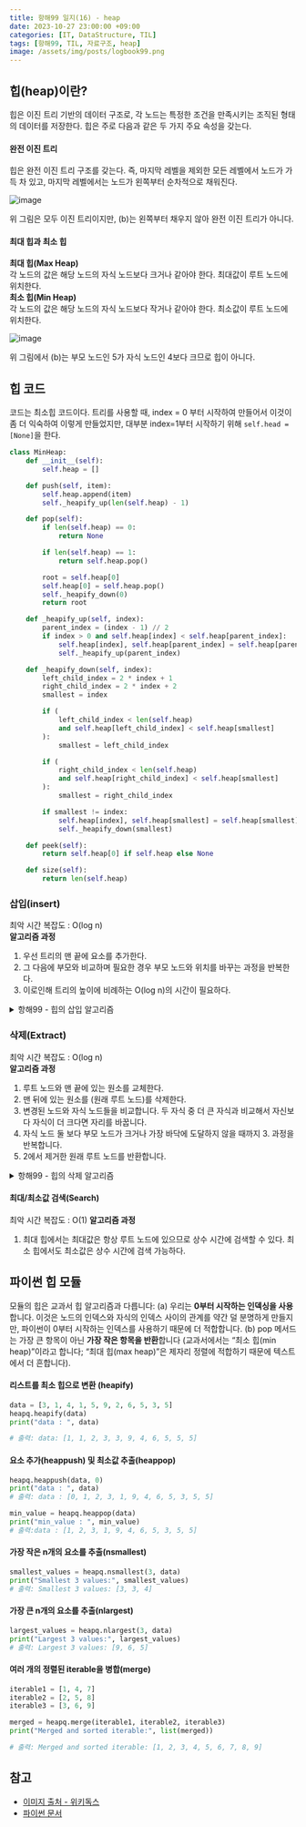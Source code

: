 ```yaml
---
title: 항해99 일지(16) - heap
date: 2023-10-27 23:00:00 +09:00
categories: [IT, DataStructure, TIL]
tags: [항해99, TIL, 자료구조, heap]
image: /assets/img/posts/logbook99.png
---
```



## 힙(heap)이란?
힙은 이진 트리 기반의 데이터 구조로, 각 노드는 특정한 조건을 만족시키는 조직된 형태의 데이터를 저장한다. 힙은 주로 다음과 같은 두 가지 주요 속성을 갖는다.

#### 완전 이진 트리
힙은 완전 이진 트리 구조를 갖는다. 즉, 마지막 레벨을 제외한 모든 레벨에서 노드가 가득 차 있고, 마지막 레벨에서는 노드가 왼쪽부터 순차적으로 채워진다.

![image](https://github.com/honge7694/honge7694.github.io/assets/76715487/3352b7ab-4f0f-4d20-b611-ab638d13423c)

위 그림은 모두 이진 트리이지만, (b)는 왼쪽부터 채우지 않아 완전 이진 트리가 아니다.    

#### 최대 힙과 최소 힙
**최대 힙(Max Heap)**    
각 노드의 값은 해당 노드의 자식 노드보다 크거나 같아야 한다. 최대값이 루트 노드에 위치한다.    
**최소 힙(Min Heap)**    
각 노드의 값은 해당 노드의 자식 노드보다 작거나 같아야 한다. 최소값이 루트 노드에 위치한다.

![image](https://github.com/honge7694/honge7694.github.io/assets/76715487/ab4e7922-1eaf-455e-9db7-f6292bb47463)

위 그림에서 (b)는 부모 노드인 5가 자식 노드인 4보다 크므로 힙이 아니다.

## 힙 코드
코드는 최소힙 코드이다. 트리를 사용할 때, index = 0 부터 시작하여 만들어서 이것이 좀 더 익숙하여 이렇게 만들었지만, 대부분 index=1부터 시작하기 위해 `self.head = [None]`을 한다.

```python
class MinHeap:
    def __init__(self):
        self.heap = []

    def push(self, item):
        self.heap.append(item)
        self._heapify_up(len(self.heap) - 1)

    def pop(self):
        if len(self.heap) == 0:
            return None

        if len(self.heap) == 1:
            return self.heap.pop()

        root = self.heap[0]
        self.heap[0] = self.heap.pop()
        self._heapify_down(0)
        return root

    def _heapify_up(self, index):
        parent_index = (index - 1) // 2
        if index > 0 and self.heap[index] < self.heap[parent_index]:
            self.heap[index], self.heap[parent_index] = self.heap[parent_index], self.heap[index]
            self._heapify_up(parent_index)

    def _heapify_down(self, index):
        left_child_index = 2 * index + 1
        right_child_index = 2 * index + 2
        smallest = index

        if (
            left_child_index < len(self.heap)
            and self.heap[left_child_index] < self.heap[smallest]
        ):
            smallest = left_child_index

        if (
            right_child_index < len(self.heap)
            and self.heap[right_child_index] < self.heap[smallest]
        ):
            smallest = right_child_index

        if smallest != index:
            self.heap[index], self.heap[smallest] = self.heap[smallest], self.heap[index]
            self._heapify_down(smallest)

    def peek(self):
        return self.heap[0] if self.heap else None

    def size(self):
        return len(self.heap)
```

### 삽입(insert)
최악 시간 복잡도 : O(log n)    
**알고리즘 과정**    
 1. 우선 트리의 맨 끝에 요소를 추가한다.
 2. 그 다음에 부모와 비교하며 필요한 경우 부모 노드와 위치를 바꾸는 과정을 반복한다.
 3. 이로인해 트리의 높이에 비례하는 O(log n)의 시간이 필요하다.

<details>
<summary>항해99 - 힙의 삽입 알고리즘</summary>

<div markdown="1">

```
이 맥스 힙에서 9를 추가해보겠습니다!
      8      Level 0
    6   3    Level 1  
   4 2 1     Level 2 

1. 맨 마지막에 원소를 넣습니다.

      8      Level 0
    6   3    Level 1  
   4 2 1 9   Level 2 

2-1. 부모 노드와 비교합니다. 3보다 9가 더 크니까! 둘의 자리를 변경합니다.

      8      Level 0
    6   3    Level 1  
   4 2 1 9   Level 2 

      8      Level 0
    6   9    Level 1  
   4 2 1 3   Level 2 

2-2. 다시 부모 노드와 비교합니다. 8보다 9가 더 크니까! 둘의 자리를 변경합니다.

      8      Level 0
    6   9    Level 1  
   4 2 1 3   Level 2 

      9      Level 0
    6   8    Level 1  
   4 2 1 3   Level 2 

3. 가장 위에 도달했으므로 멈춥니다. 힙의 특성을 그대로 유지해 데이터를 삽입했습니다!

      9      Level 0
    6   8    Level 1  
   4 2 1 3   Level 2
```
</div>
</details>

### 삭제(Extract)
최악 시간 복잡도 : O(log n)    
**알고리즘 과정**    
1. 루트 노드와 맨 끝에 있는 원소를 교체한다.
2. 맨 뒤에 있는 원소를 (원래 루트 노드)를 삭제한다.
3. 변경된 노드와 자식 노드들을 비교합니다. 두 자식 중 더 큰 자식과 비교해서 자신보다 자식이 더 크다면 자리를 바꿉니다.
4. 자식 노드 둘 보다 부모 노드가 크거나 가장 바닥에 도달하지 않을 때까지 3. 과정을 반복합니다.
5. 2에서 제거한 원래 루트 노드를 반환합니다.


<details>
<summary>항해99 - 힙의 삭제 알고리즘</summary>

<div markdown="1">

```
이 맥스 힙에서 원소를 제거해보겠습니다! (항상 맨 위의 루트 노드가 제거 됩니다.)
      8      Level 0
    6   7    Level 1  
   2 5 4 3   Level 2 

1. 루트 노드와 맨 끝에 있는 원소를 교체한다.

      8      Level 0
    6   7    Level 1  
   2 5 4 3   Level 2 

      3      Level 0
    7   6    Level 1  
   2 5 4 8   Level 2 

2. 맨 뒤에 있는 원소를 (원래 루트 노드)를 삭제합니다. 
이 값이 기존 맥스힙에 있던 가장 큰 값입니다. 따라서 이 값을 마지막에는 반환해줘야 합니다!

      3      Level 0
    6   7    Level 1  
   2 5 4 X   Level 2 

3-1. 변경된 노드를 더 큰 자식 노드와 비교해야 합니다. 
우선 부모와 왼쪽 자식을 비교합니다. 그리고 부모와 오른쪽 자식을 비교합니다.
그리고 부모 보다 큰 자식 중, 더 큰 자식과 변경해야 합니다.
왼쪽 자식인 6과 오른쪽 자식인 7 중에서 7이 더 크고, 부모인 3보다 크니까 둘의 자리를 변경합니다.

      3      Level 0
    6   7    Level 1  
   2 5 4     Level 2 

      7      Level 0
    6   3    Level 1  
   2 5 4     Level 2 

3-2. 다시 자식 노드와 비교합니다. 
우선 부모와 왼쪽 자식을 비교합니다.
왼쪽 자식인 4는 부모인 3보다 더 크니까 둘의 자리를 변경합니다.

      7      Level 0
    6   3    Level 1  
   2 5 4     Level 2 

      7      Level 0
    6   4    Level 1  
   2 5 3     Level 2 


4. 가장 아래 레벨에 도달했으므로 멈춥니다. 힙의 특성을 그대로 유지해 데이터를 삭제했습니다!

      7      Level 0
    6   4    Level 1  
   2 5 3     Level 2 

5. 그리고, 아까 제거한 원래 루트 노드, 8을 반환하면 됩니다!
```
</div>
</details>

#### 최대/최소값 검색(Search)
최악 시간 복잡도 : O(1)
**알고리즘 과정**    
1. 최대 힙에서는 최대값은 항상 루트 노드에 있으므로 상수 시간에 검색할 수 있다. 최소 힙에서도 최소값은 상수 시간에 검색 가능하다.




## 파이썬 힙 모듈
모듈의 힙은 교과서 힙 알고리즘과 다릅니다: (a) 우리는 **0부터 시작하는 인덱싱을 사용**합니다. 이것은 노드의 인덱스와 자식의 인덱스 사이의 관계를 약간 덜 분명하게 만들지만, 파이썬이 0부터 시작하는 인덱스를 사용하기 때문에 더 적합합니다. (b) pop 메서드는 가장 큰 항목이 아닌 **가장 작은 항목을 반환**합니다 (교과서에서는 “최소 힙(min heap)”이라고 합니다; “최대 힙(max heap)”은 제자리 정렬에 적합하기 때문에 텍스트에서 더 흔합니다).

#### 리스트를 최소 힙으로 변환 (heapify)

```python
data = [3, 1, 4, 1, 5, 9, 2, 6, 5, 3, 5]
heapq.heapify(data)
print("data : ", data)

# 출력: data: [1, 1, 2, 3, 3, 9, 4, 6, 5, 5, 5]
```

#### 요소 추가(heappush) 및 최소값 추출(heappop)

```python
heapq.heappush(data, 0)
print("data : ", data)
# 출력: data : [0, 1, 2, 3, 1, 9, 4, 6, 5, 3, 5, 5]

min_value = heapq.heappop(data)
print("min_value : ", min_value)
# 출력:data : [1, 2, 3, 1, 9, 4, 6, 5, 3, 5, 5]
```

#### 가장 작은 n개의 요소를 추출(nsmallest)

```python
smallest_values = heapq.nsmallest(3, data)
print("Smallest 3 values:", smallest_values)
# 출력: Smallest 3 values: [3, 3, 4]
```

#### 가장 큰 n개의 요소를 추출(nlargest)

```python
largest_values = heapq.nlargest(3, data)
print("Largest 3 values:", largest_values)
# 출력: Largest 3 values: [9, 6, 5]
```

#### 여러 개의 정렬된 iterable을 병합(merge)

```python
iterable1 = [1, 4, 7]
iterable2 = [2, 5, 8]
iterable3 = [3, 6, 9]

merged = heapq.merge(iterable1, iterable2, iterable3)
print("Merged and sorted iterable:", list(merged))

# 출력: Merged and sorted iterable: [1, 2, 3, 4, 5, 6, 7, 8, 9]
```


## 참고

+ [이미지 출처 - 위키독스](https://wikidocs.net/194445)
+ [파이썬 문서](https://docs.python.org/ko/3/library/heapq.html)